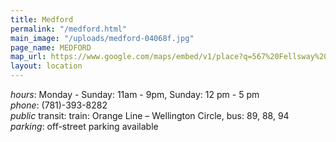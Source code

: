 ```yaml
---
title: Medford
permalink: "/medford.html"
main_image: "/uploads/medford-04068f.jpg"
page_name: MEDFORD
map_url: https://www.google.com/maps/embed/v1/place?q=567%20Fellsway%20Medford%2C%20MA%2002155%20(781)%20393-8282&key=AIzaSyByok5-JLiYZzpwESlPJ7kcTqJeu4aT1TY
layout: location
---
```


*hours*: Monday - Sunday: 11am - 9pm, Sunday: 12 pm - 5 pm  
*phone*: (781)-393-8282  
*public* transit: train: Orange Line – Wellington Circle, bus: 89, 88, 94  
*parking*: off-street parking available
